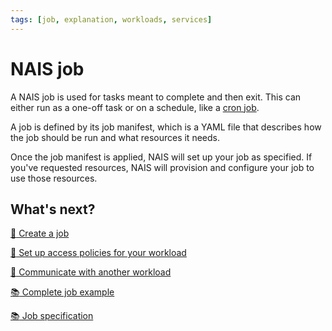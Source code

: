 ```yaml
---
tags: [job, explanation, workloads, services]
---
```


# NAIS job

A NAIS job is used for tasks meant to complete and then exit. This can either run as a one-off task or on a schedule, like a [cron job](https://en.wikipedia.org/wiki/Cron).

A job is defined by its job manifest, which is a YAML file that describes how the job should be run and what resources it needs.

Once the job manifest is applied, NAIS will set up your job as specified. If you've requested resources, NAIS will provision and configure your job to use those resources.

## What's next?

[:dart: Create a job](how-to/create.md)

[:dart: Set up access policies for your workload](../how-to/access-policies.md)

[:dart: Communicate with another workload](../how-to/communication.md)

[:books: Complete job example](reference/naisjob-example.md)

[:books: Job specification](reference/naisjob-spec.md)
